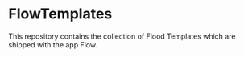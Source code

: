 # FlowTemplates
This repository contains the collection of Flood Templates which are shipped with the app Flow.

